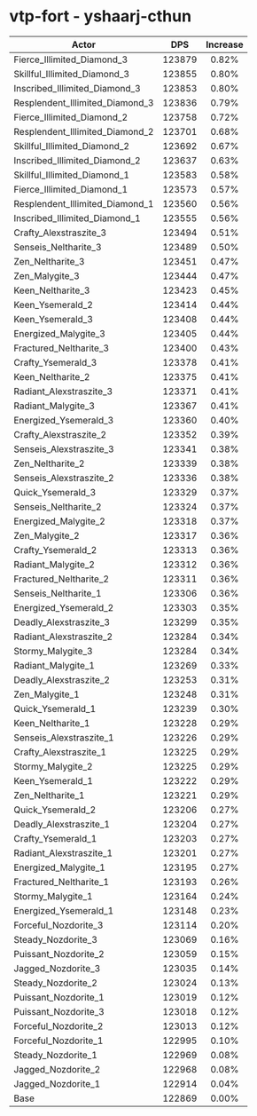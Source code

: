 # vtp-fort - yshaarj-cthun
| Actor | DPS | Increase |
|---|:---:|:---:|
|Fierce_Illimited_Diamond_3|123879|0.82%|
|Skillful_Illimited_Diamond_3|123855|0.80%|
|Inscribed_Illimited_Diamond_3|123853|0.80%|
|Resplendent_Illimited_Diamond_3|123836|0.79%|
|Fierce_Illimited_Diamond_2|123758|0.72%|
|Resplendent_Illimited_Diamond_2|123701|0.68%|
|Skillful_Illimited_Diamond_2|123692|0.67%|
|Inscribed_Illimited_Diamond_2|123637|0.63%|
|Skillful_Illimited_Diamond_1|123583|0.58%|
|Fierce_Illimited_Diamond_1|123573|0.57%|
|Resplendent_Illimited_Diamond_1|123560|0.56%|
|Inscribed_Illimited_Diamond_1|123555|0.56%|
|Crafty_Alexstraszite_3|123494|0.51%|
|Senseis_Neltharite_3|123489|0.50%|
|Zen_Neltharite_3|123451|0.47%|
|Zen_Malygite_3|123444|0.47%|
|Keen_Neltharite_3|123423|0.45%|
|Keen_Ysemerald_2|123414|0.44%|
|Keen_Ysemerald_3|123408|0.44%|
|Energized_Malygite_3|123405|0.44%|
|Fractured_Neltharite_3|123400|0.43%|
|Crafty_Ysemerald_3|123378|0.41%|
|Keen_Neltharite_2|123375|0.41%|
|Radiant_Alexstraszite_3|123371|0.41%|
|Radiant_Malygite_3|123367|0.41%|
|Energized_Ysemerald_3|123360|0.40%|
|Crafty_Alexstraszite_2|123352|0.39%|
|Senseis_Alexstraszite_3|123341|0.38%|
|Zen_Neltharite_2|123339|0.38%|
|Senseis_Alexstraszite_2|123336|0.38%|
|Quick_Ysemerald_3|123329|0.37%|
|Senseis_Neltharite_2|123324|0.37%|
|Energized_Malygite_2|123318|0.37%|
|Zen_Malygite_2|123317|0.36%|
|Crafty_Ysemerald_2|123313|0.36%|
|Radiant_Malygite_2|123312|0.36%|
|Fractured_Neltharite_2|123311|0.36%|
|Senseis_Neltharite_1|123306|0.36%|
|Energized_Ysemerald_2|123303|0.35%|
|Deadly_Alexstraszite_3|123299|0.35%|
|Radiant_Alexstraszite_2|123284|0.34%|
|Stormy_Malygite_3|123284|0.34%|
|Radiant_Malygite_1|123269|0.33%|
|Deadly_Alexstraszite_2|123253|0.31%|
|Zen_Malygite_1|123248|0.31%|
|Quick_Ysemerald_1|123239|0.30%|
|Keen_Neltharite_1|123228|0.29%|
|Senseis_Alexstraszite_1|123226|0.29%|
|Crafty_Alexstraszite_1|123225|0.29%|
|Stormy_Malygite_2|123225|0.29%|
|Keen_Ysemerald_1|123222|0.29%|
|Zen_Neltharite_1|123221|0.29%|
|Quick_Ysemerald_2|123206|0.27%|
|Deadly_Alexstraszite_1|123204|0.27%|
|Crafty_Ysemerald_1|123203|0.27%|
|Radiant_Alexstraszite_1|123201|0.27%|
|Energized_Malygite_1|123195|0.27%|
|Fractured_Neltharite_1|123193|0.26%|
|Stormy_Malygite_1|123164|0.24%|
|Energized_Ysemerald_1|123148|0.23%|
|Forceful_Nozdorite_3|123114|0.20%|
|Steady_Nozdorite_3|123069|0.16%|
|Puissant_Nozdorite_2|123059|0.15%|
|Jagged_Nozdorite_3|123035|0.14%|
|Steady_Nozdorite_2|123024|0.13%|
|Puissant_Nozdorite_1|123019|0.12%|
|Puissant_Nozdorite_3|123018|0.12%|
|Forceful_Nozdorite_2|123013|0.12%|
|Forceful_Nozdorite_1|122995|0.10%|
|Steady_Nozdorite_1|122969|0.08%|
|Jagged_Nozdorite_2|122968|0.08%|
|Jagged_Nozdorite_1|122914|0.04%|
|Base|122869|0.00%|
